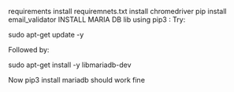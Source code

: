 requirements 
install requiremnets.txt
install chromedriver 
pip install email_validator
INSTALL MARIA DB lib using pip3 :
Try:

sudo apt-get update -y

Followed by:

sudo apt-get install -y libmariadb-dev

Now pip3 install mariadb should work fine